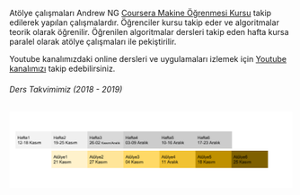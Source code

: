 Atölye çalışmaları Andrew NG <a href="https://www.coursera.org/learn/machine-learning/home/welcome">Coursera Makine Öğrenmesi Kursu</a> takip edilerek yapılan çalışmalardır. Öğrenciler kursu takip eder ve algoritmalar teorik olarak öğrenilir. Öğrenilen algoritmalar dersleri takip eden hafta kursa paralel olarak atölye çalışmaları ile pekiştirilir. 

Youtube kanalımızdaki online dersleri ve uygulamaları izlemek için <a href="https://www.youtube.com/channel/UCydhStZhzI_k9Y00Iieca5A">Youtube kanalımızı</a> takip edebilirsiniz. 

<h6> Ders Takvimimiz (2018 - 2019)</h6>
<img src="ML ders takvimi .png">
